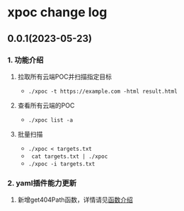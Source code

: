 # xpoc change log

## 0.0.1(2023-05-23)

### 1. 功能介绍


1. 拉取所有云端POC并扫描指定目标

    - `./xpoc -t https://example.com -html result.html`

2. 查看所有云端的POC

    - `./xpoc list -a`

3. 批量扫描

    - `./xpoc < targets.txt`
    - ` cat targets.txt | ./xpoc`
    - `./xpoc -i targets.txt`

### 2. yaml插件能力更新

1. 新增get404Path函数，详情请见[函数介绍](guide/poc/example/http/get404path.md)
